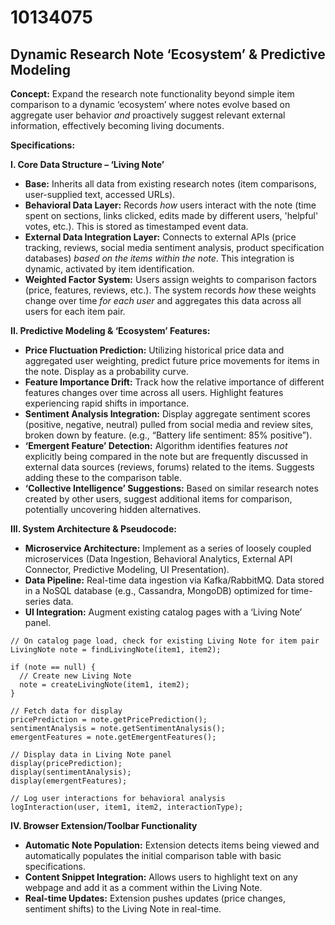 # 10134075

## Dynamic Research Note ‘Ecosystem’ & Predictive Modeling

**Concept:** Expand the research note functionality beyond simple item comparison to a dynamic ‘ecosystem’ where notes evolve based on aggregate user behavior *and* proactively suggest relevant external information, effectively becoming living documents.

**Specifications:**

**I. Core Data Structure – ‘Living Note’**

*   **Base:** Inherits all data from existing research notes (item comparisons, user-supplied text, accessed URLs).
*   **Behavioral Data Layer:** Records *how* users interact with the note (time spent on sections, links clicked, edits made by different users, 'helpful' votes, etc.). This is stored as timestamped event data.
*   **External Data Integration Layer:** Connects to external APIs (price tracking, reviews, social media sentiment analysis, product specification databases) *based on the items within the note*. This integration is dynamic, activated by item identification.
*   **Weighted Factor System:** Users assign weights to comparison factors (price, features, reviews, etc.). The system records *how* these weights change over time *for each user* and aggregates this data across all users for each item pair.

**II. Predictive Modeling & ‘Ecosystem’ Features:**

*   **Price Fluctuation Prediction:** Utilizing historical price data and aggregated user weighting, predict future price movements for items in the note. Display as a probability curve.
*   **Feature Importance Drift:** Track how the relative importance of different features changes over time across all users.  Highlight features experiencing rapid shifts in importance.
*   **Sentiment Analysis Integration:** Display aggregate sentiment scores (positive, negative, neutral) pulled from social media and review sites, broken down by feature. (e.g., “Battery life sentiment: 85% positive”).
*   **‘Emergent Feature’ Detection:** Algorithm identifies features *not* explicitly being compared in the note but are frequently discussed in external data sources (reviews, forums) related to the items.  Suggests adding these to the comparison table.
*   **‘Collective Intelligence’ Suggestions:**  Based on similar research notes created by other users, suggest additional items for comparison, potentially uncovering hidden alternatives.

**III. System Architecture & Pseudocode:**

*   **Microservice Architecture:** Implement as a series of loosely coupled microservices (Data Ingestion, Behavioral Analytics, External API Connector, Predictive Modeling, UI Presentation).
*   **Data Pipeline:** Real-time data ingestion via Kafka/RabbitMQ. Data stored in a NoSQL database (e.g., Cassandra, MongoDB) optimized for time-series data.
*   **UI Integration:**  Augment existing catalog pages with a ‘Living Note’ panel.

```pseudocode
// On catalog page load, check for existing Living Note for item pair
LivingNote note = findLivingNote(item1, item2);

if (note == null) {
  // Create new Living Note
  note = createLivingNote(item1, item2);
}

// Fetch data for display
pricePrediction = note.getPricePrediction();
sentimentAnalysis = note.getSentimentAnalysis();
emergentFeatures = note.getEmergentFeatures();

// Display data in Living Note panel
display(pricePrediction);
display(sentimentAnalysis);
display(emergentFeatures);

// Log user interactions for behavioral analysis
logInteraction(user, item1, item2, interactionType);
```

**IV. Browser Extension/Toolbar Functionality**

*   **Automatic Note Population:**  Extension detects items being viewed and automatically populates the initial comparison table with basic specifications.
*   **Content Snippet Integration:**  Allows users to highlight text on any webpage and add it as a comment within the Living Note.
*   **Real-time Updates:**  Extension pushes updates (price changes, sentiment shifts) to the Living Note in real-time.